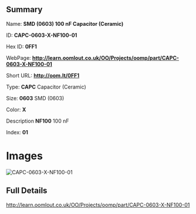 

## Summary
 
Name: __SMD (0603) 100 nF Capacitor (Ceramic)__

ID: __CAPC-0603-X-NF100-01__

Hex ID: __0FF1__

WebPage: __http://learn.oomlout.co.uk/OO/Projects/oomp/part/CAPC-0603-X-NF100-01__

Short URL: __http://oom.lt/0FF1__


Type: __CAPC__ Capacitor (Ceramic) 

Size: __0603__ SMD (0603) 

Color: __X__  

Description __NF100__ 100 nF 

Index: __01__


# Images
![CAPC-0603-X-NF100-01](http://oomlout.com/oomp-gen/parts/CAPC-0603-X-NF100-01/CAPC-0603-X-NF100-01_420.jpg)



## Full Details

 http://learn.oomlout.co.uk/OO/Projects/oomp/part/CAPC-0603-X-NF100-01














